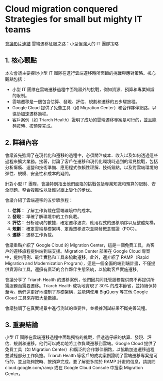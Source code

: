 # Cloud migration conquered Strategies for small but mighty IT teams
[會議影片連結](https://www.youtube.com/watch?v=rMngcqslnf0)
雲端遷移征服之路：小型但強大的 IT 團隊策略

## 1. 核心觀點

本次會議主要探討小型 IT 團隊在進行雲端遷移時所面臨的挑戰與應對策略。核心觀點包括：

*   小型 IT 團隊在雲端遷移過程中面臨額外的挑戰，例如資源、預算和專業知識的限制。
*   雲端遷移是一個包含估算、發現、評估、規劃和遷移的五步驟旅程。
*   Google Cloud 提供了免費工具（如 Migration Center）和合作夥伴網路，以協助加速遷移過程。
*   客戶案例（如 Triarch Health）證明了成功的雲端遷移專案是可行的，並且能夠按時、按預算完成。

## 2. 詳細內容

會議首先強調了在現代化和遷移的過程中，必須關注成本、收入以及如何透過這些過程來擴大業務。接著，討論了客戶在遷移和現代化環境時遇到的常見挑戰，包括分析癱瘓、運營和技術準備、應用程式依賴性理解、技術錨點，以及對雲端環境的彈性、規模、安全性和成本的疑問。

針對小型 IT 團隊，會議特別指出他們面臨的挑戰包括專業知識和預算的限制、安全問題、整合複雜性以及難以跟上變化的步伐。

會議介紹了雲端遷移的五步驟旅程：

1.  **估算：** 了解工作負載在雲端環境中的成本。
2.  **發現：** 準確了解環境中的工作負載。
3.  **評估：** 分析發現的數據，確定遷移波次、應用程式的遷移順序以及整體架構。
4.  **規劃：** 確定雲端基礎架構、定義遷移波次並開發概念驗證（POC）。
5.  **遷移：** 遷移工作負載。

會議重點介紹了 Google Cloud 的 Migration Center，這是一個免費工具，為客戶的遷移旅程提供端到端支援。Migration Center 部署在 Google Cloud 專案中，提供用例、最佳實務和工具來協助遷移。此外，還介紹了 RAMP（Rapid Migration and Modernization Program），這是一個全面的端到端計畫，不僅提供資源和工具，還擁有廣泛的合作夥伴生態系統，以協助客戶實施遷移。

會議分享了 Triarch Health 的遷移案例，他們因共同託管服務提供商不再提供所需服務而需要遷移。Triarch Health 成功地實現了 30% 的成本節省，並持續保持至今。他們還更好地控制了基礎架構，並能夠使用 BigQuery 等其他 Google Cloud 工具來存取大量數據。

會議強調了在真實場景中進行測試的重要性，並根據測試結果不斷完善流程。

## 3. 重要結論

小型 IT 團隊在雲端遷移過程中面臨獨特的挑戰，但透過仔細的估算、發現、評估、規劃和遷移，他們可以成功地將工作負載遷移到雲端。Google Cloud 提供了免費工具（如 Migration Center）和廣泛的合作夥伴網路，以協助加速遷移過程並減輕部分工作負擔。Triarch Health 等客戶的成功案例證明了雲端遷移專案是可行的，並且能夠按時、按預算完成。要了解更多關於 RAMP 計畫的信息，請訪問 cloud.google.com/ramp 或在 Google Cloud Console 中搜索 Migration Center。
